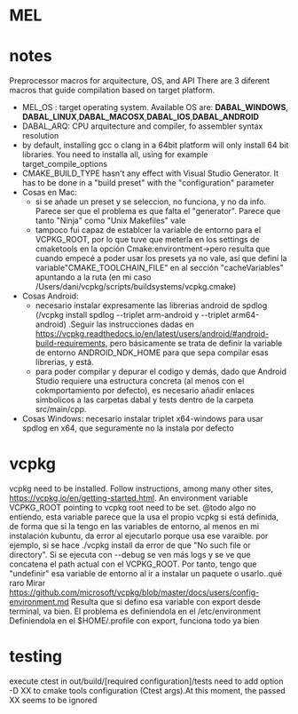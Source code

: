 # MEL


# notes
Preprocessor macros for arquitecture, OS, and API
There are 3 diferent macros that guide compilation based on target platform.
- MEL_OS : target operating system. Available OS are: **DABAL_WINDOWS**, **DABAL_LINUX**,**DABAL_MACOSX**,**DABAL_IOS**,**DABAL_ANDROID**
- DABAL_ARQ: CPU arquitecture and compiler, fo assembler syntax resolution
- by default, installing gcc o clang in a 64bit platform will only install 64 bit libraries. You need to installa all, using for example target_compile_options
- CMAKE_BUILD_TYPE hasn't any effect with Visual Studio Generator. It has to be done in a "build preset" with the "configuration" parameter
- Cosas en Mac:
    - si se añade un preset y se seleccion, no funciona, y no da info. Parece ser que el problema es que falta el "generator". Parece que tanto "Ninja" como "Unix Makefiles" vale
    - tampoco fui capaz de establcer la variable de entorno para el VCPKG_ROOT, por lo que tuve que meterla en los settings de cmaketools en la opción Cmake:environtment->pero resulta que cuando empecé a poder usar los presets ya no vale, así que definí la variable"CMAKE_TOOLCHAIN_FILE" en al sección "cacheVariables" apuntando a la ruta (en mi caso /Users/dani/vcpkg/scripts/buildsystems/vcpkg.cmake)
 - Cosas Android:
    - necesario instalar expresamente las librerias android de spdlog (/vcpkg install spdlog --triplet arm-android y --triplet arm64-android) .Seguir las instrucciones dadas en https://vcpkg.readthedocs.io/en/latest/users/android/#android-build-requirements, pero básicamente se trata de definir la variable de entorno ANDROID_NDK_HOME para que sepa compilar esas librerias, y está.
    - para poder compilar y depurar el codigo y demás, dado que Android Studio requiere una estructura concreta (al menos con el cokmportamiento por defecto), es necesario añadir enlaces simbolicos a las carpetas dabal y tests dentro de la carpeta src/main/cpp. 
 - Cosas Windows: necesario instalar triplet x64-windows para usar spdlog en x64, que seguramente no la instala por defecto
# vcpkg
 vcpkg need to be installed. Follow instructions, among many other sites, https://vcpkg.io/en/getting-started.html. An environment variable VCPKG_ROOT pointing to vcpkg root
 need to be set. @todo algo no entiendo, esta variable parece que la usa el propio vcpkg si está definida, de forma que si la tengo en las variables de entorno, al menos en mi instalación kubuntu, da error al ejecutarlo porque usa ese varaible. por ejemplo, si se hace ./vcpkg install <lo que sea> da error de que "No such file or directory". Si se ejecuta con --debug se ven más logs y se ve que concatena el path actual con el VCPKG_ROOT.
 Por tanto, tengo que "undefinir" esa variable de entorno al ir a instalar un paquete o usarlo..qué raro
 Mirar https://github.com/microsoft/vcpkg/blob/master/docs/users/config-environment.md
 Resulta que si defino esa variable con export desde terminal, va bien. El problema es definiendola en el /etc/environment
 Definiendola en el $HOME/.profile con export, funciona todo ya bien
 # testing
 execute ctest in out/build/[required configuration]/tests
 need to add option -D XX to cmake tools configuration (Ctest args).At this moment, the passed XX seems to be ignored
 
